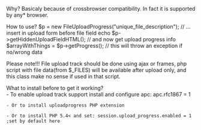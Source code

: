 Why?
	Basicaly because of crossbrowser compatibility. In fact it is supported by any* browser.
	
How to use?	
	$p = new FileUploadProgress("unique_file_description");
	// ... insert in upload form before file field
	echo $p->getHiddenUploadFieldHTML();
	// and now get upload progress info
	$arrayWithThings = $p->getProgress(); // this will throw an exception if no/wrong data
	
Please note!!!
	File upload track should be done using ajax or frames, php script with file data(from $_FILES) will be available
	after upload only, and this class make no sense if used in that script.
	
What to install before to get it working?	
	- To enable upload track support install and configure apc:
	apc.rfc1867 = 1
	
	- Or to install uploadprogress PHP extension
	
	- Or to install PHP 5.4< and set: session.upload_progress.enabled = 1 ;set by default here
	
	
